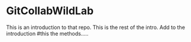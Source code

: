 # GitCollabWildLab

This is an introduction to that repo.
This is the rest of the intro.
Add to the introduction
#this the methods.....


